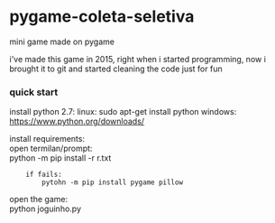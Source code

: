 # pygame-coleta-seletiva
mini game made on pygame

i've made this game in 2015, right when i started programming, now i brought it to git and started cleaning the code just for fun


### quick start

install python 2.7:
    linux: sudo apt-get install python
    windows: https://www.python.org/downloads/

install requirements:  
    open termilan/prompt:  
        python -m pip install -r r.txt  

        if fails:  
            pytohn -m pip install pygame pillow  

open the game:  
    python joguinho.py  